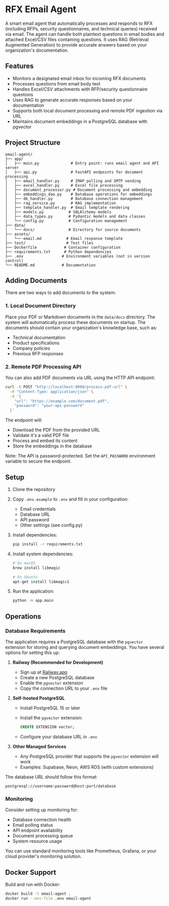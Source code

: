 # RFX Email Agent

A smart email agent that automatically processes and responds to RFX (including RFPs, security questionnaires, and technical queries) received via email. The agent can handle both plaintext questions in email bodies and attached Excel/CSV files containing questions. It uses RAG (Retrieval Augmented Generation) to provide accurate answers based on your organization's documentation.

## Features

- Monitors a designated email inbox for incoming RFX documents
- Processes questions from email body text
- Handles Excel/CSV attachments with RFP/security questionnaire questions
- Uses RAG to generate accurate responses based on your documentation
- Supports both local document processing and remote PDF ingestion via URL
- Maintains document embeddings in a PostgreSQL database with pgvector

## Project Structure

```plaintext
email-agent/
├── app/
│   ├── main.py              # Entry point: runs email agent and API server
│   ├── api.py               # FastAPI endpoints for document processing
│   ├── email_handler.py     # IMAP polling and SMTP sending
│   ├── excel_handler.py     # Excel file processing
│   ├── document_processor.py # Document processing and embedding
│   ├── embeddings_dao.py    # Database operations for embeddings
│   ├── db_handler.py        # Database connection management
│   ├── rag_service.py       # RAG implementation
│   ├── template_handler.py  # Email template rendering
│   ├── models.py           # SQLAlchemy models
│   ├── data_types.py       # Pydantic models and data classes
│   └── config.py           # Configuration management
├── data/
│   └── docs/               # Directory for source documents
├── assets/
│   └── email.md           # Email response template
├── test/                  # Test files
├── Dockerfile            # Container configuration
├── requirements.txt      # Python dependencies
├── .env                 # Environment variables (not in version control)
└── README.md            # Documentation
```

## Adding Documents

There are two ways to add documents to the system:

### 1. Local Document Directory

Place your PDF or Markdown documents in the `data/docs` directory. The system will automatically process these documents on startup. The documents should contain your organization's knowledge base, such as:

- Technical documentation
- Product specifications
- Company policies
- Previous RFP responses

### 2. Remote PDF Processing API

You can also add PDF documents via URL using the HTTP API endpoint:

```bash
curl -X POST "http://localhost:8000/process-pdf-url" \
  -H "Content-Type: application/json" \
  -d '{
    "url": "https://example.com/document.pdf",
    "password": "your-api-password"
  }'
```

The endpoint will:

- Download the PDF from the provided URL
- Validate it's a valid PDF file
- Process and embed its content
- Store the embeddings in the database

Note: The API is password-protected. Set the `API_PASSWORD` environment variable to secure the endpoint.

## Setup

1. Clone the repository
2. Copy `.env.example` to `.env` and fill in your configuration:
   - Email credentials
   - Database URL
   - API password
   - Other settings (see config.py)
3. Install dependencies:

   ```bash
   pip install -r requirements.txt
   ```

4. Install system dependencies:

   ```bash
   # On macOS
   brew install libmagic
   
   # On Ubuntu
   apt-get install libmagic1
   ```

5. Run the application:

   ```bash
   python -m app.main
   ```

## Operations

### Database Requirements

The application requires a PostgreSQL database with the `pgvector` extension for storing and querying document embeddings. You have several options for setting this up:

1. **Railway (Recommended for Development)**
   - Sign up at [Railway.app](https://railway.app)
   - Create a new PostgreSQL database
   - Enable the `pgvector` extension
   - Copy the connection URL to your `.env` file

2. **Self-hosted PostgreSQL**
   - Install PostgreSQL 15 or later
   - Install the `pgvector` extension:

     ```sql
     CREATE EXTENSION vector;
     ```

   - Configure your database URL in `.env`

3. **Other Managed Services**
   - Any PostgreSQL provider that supports the `pgvector` extension will work
   - Examples: Supabase, Neon, AWS RDS (with custom extensions)

The database URL should follow this format:

```plaintext
postgresql://username:password@host:port/database
```

### Monitoring

Consider setting up monitoring for:

- Database connection health
- Email polling status
- API endpoint availability
- Document processing queue
- System resource usage

You can use standard monitoring tools like Prometheus, Grafana, or your cloud provider's monitoring solution.

## Docker Support

Build and run with Docker:

```bash
docker build -t email-agent .
docker run --env-file .env email-agent
```
